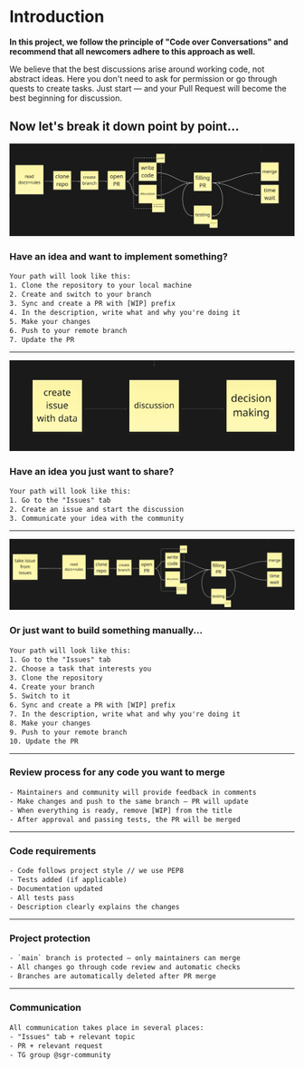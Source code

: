 # Introduction

**In this project, we follow the principle of "Code over Conversations" and recommend that all newcomers adhere to this approach as well.**

We believe that the best discussions arise around working code, not abstract ideas. Here you don't need to ask for permission or go through quests to create tasks. Just start — and your Pull Request will become the best beginning for discussion.

## Now let's break it down point by point...

![Alt text](docs/img1.png "Optional Title")

### **Have an idea and want to implement something?**
```
Your path will look like this:
1. Clone the repository to your local machine
2. Create and switch to your branch
3. Sync and create a PR with [WIP] prefix
4. In the description, write what and why you're doing it
5. Make your changes
6. Push to your remote branch
7. Update the PR
```
---

![Alt text](docs/image2.png "Optional Title")

### **Have an idea you just want to share?**
```
Your path will look like this:
1. Go to the "Issues" tab
2. Create an issue and start the discussion
3. Communicate your idea with the community
```
---

![Alt text](docs/image3.png "Optional Title")

### **Or just want to build something manually...**
```
Your path will look like this:
1. Go to the "Issues" tab
2. Choose a task that interests you
3. Clone the repository
4. Create your branch
5. Switch to it
6. Sync and create a PR with [WIP] prefix
7. In the description, write what and why you're doing it
8. Make your changes
9. Push to your remote branch
10. Update the PR
```

---

### Review process for any code you want to merge
```
- Maintainers and community will provide feedback in comments
- Make changes and push to the same branch — PR will update
- When everything is ready, remove [WIP] from the title
- After approval and passing tests, the PR will be merged
```

---

### Code requirements
```
- Code follows project style // we use PEP8
- Tests added (if applicable)
- Documentation updated
- All tests pass
- Description clearly explains the changes
```

---

### Project protection
```
- `main` branch is protected — only maintainers can merge
- All changes go through code review and automatic checks
- Branches are automatically deleted after PR merge
```

---

### Communication
```
All communication takes place in several places:
- "Issues" tab + relevant topic
- PR + relevant request
- TG group @sgr-community
```